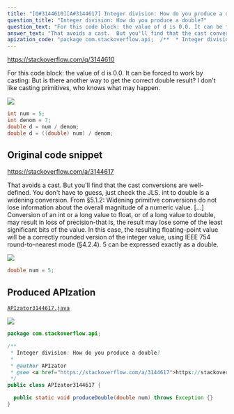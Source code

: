 ```yaml
---
title: "[Q#3144610][A#3144617] Integer division: How do you produce a double?"
question_title: "Integer division: How do you produce a double?"
question_text: "For this code block: the value of d is 0.0. It can be forced to work by casting: But is there another way to get the correct double result? I don't like casting primitives, who knows what may happen."
answer_text: "That avoids a cast.  But you'll find that the cast conversions are well-defined.  You don't have to guess, just check the JLS.  int to double is a widening conversion.  From §5.1.2: Widening primitive conversions do not   lose information about the overall   magnitude of a numeric value. [...] Conversion of an int or a long value   to float, or of a long value to   double, may result in loss of   precision-that is, the result may lose   some of the least significant bits of   the value. In this case, the resulting   floating-point value will be a   correctly rounded version of the   integer value, using IEEE 754   round-to-nearest mode (§4.2.4). 5 can be expressed exactly as a double."
apization_code: "package com.stackoverflow.api;  /**  * Integer division: How do you produce a double?  *  * @author APIzator  * @see <a href=\"https://stackoverflow.com/a/3144617\">https://stackoverflow.com/a/3144617</a>  */ public class APIzator3144617 {    public static void produceDouble(double num) throws Exception {} }"
---
```


https://stackoverflow.com/q/3144610

For this code block:
the value of d is 0.0. It can be forced to work by casting:
But is there another way to get the correct double result? I don&#x27;t like casting primitives, who knows what may happen.


<div class="code-logo"><img src="/stackoverflow.png" /></div>

```java
int num = 5;
int denom = 7;
double d = num / denom;
double d = ((double) num) / denom;
```


## Original code snippet

https://stackoverflow.com/a/3144617

That avoids a cast.  But you&#x27;ll find that the cast conversions are well-defined.  You don&#x27;t have to guess, just check the JLS.  int to double is a widening conversion.  From §5.1.2:
Widening primitive conversions do not
  lose information about the overall
  magnitude of a numeric value.
[...]
Conversion of an int or a long value
  to float, or of a long value to
  double, may result in loss of
  precision-that is, the result may lose
  some of the least significant bits of
  the value. In this case, the resulting
  floating-point value will be a
  correctly rounded version of the
  integer value, using IEEE 754
  round-to-nearest mode (§4.2.4).
5 can be expressed exactly as a double.

<div class="code-logo"><img src="/stackoverflow.png" /></div>

```java
double num = 5;
```

## Produced APIzation

[`APIzator3144617.java`](https://github.com/blind-papers/apization-temp-data/raw/main/search/APIzator3144617.java)

<div class="code-logo"><img src="/apizator.png" /></div>

```java
package com.stackoverflow.api;

/**
 * Integer division: How do you produce a double?
 *
 * @author APIzator
 * @see <a href="https://stackoverflow.com/a/3144617">https://stackoverflow.com/a/3144617</a>
 */
public class APIzator3144617 {

  public static void produceDouble(double num) throws Exception {}
}

```